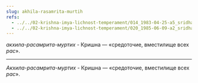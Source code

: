 ```yaml
---
slug: akhila-rasamrita-murtih
refs:
  - ../../02-krishna-imya-lichnost-temperament/014_1983-04-25-a5_sridharmj_nauchnoe_opredelenie_krishny.md
  - ../../02-krishna-imya-lichnost-temperament/020_1985-06-09-a2_sridharmj_lyubovniy_poisk_poteryannogo_slugi.md
---
```


*акхила-расамрита-муртих* - Кришна — «средоточие, вместилище всех *рас*».

---

*Акхила-расамрита-муртих* - Кришна — «средоточие, вместилище всех *рас*».
